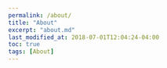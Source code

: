 ```yaml
---
permalink: /about/
title: "About"
excerpt: "about.md"
last_modified_at: 2018-07-01T12:04:24-04:00
toc: true
tags: [About]
---
```

